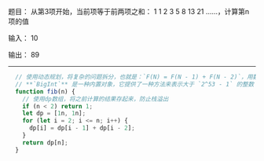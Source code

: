 题目： 从第3项开始，当前项等于前两项之和： 1 1 2 3 5 8 13 21 ……，计算第n项的值

输入： 10

输出： 89

---


```js
  // 使用动态规划，将复杂的问题拆分，也就是：`F(N) = F(N - 1) + F(N - 2)`，用数组将已经计算过的值存起来
  // **`BigInt`** 是一种内置对象，它提供了一种方法来表示大于 `2^53 - 1` 的整数
  function fib(n) {
    // 使用dp数组，将之前计算的结果存起来，防止栈溢出
    if (n < 2) return 1;
    let dp = [1n, 1n];
    for (let i = 2; i <= n; i++) {
      dp[i] = dp[i - 1] + dp[i - 2];
    }
    return dp[n];
  }
```
